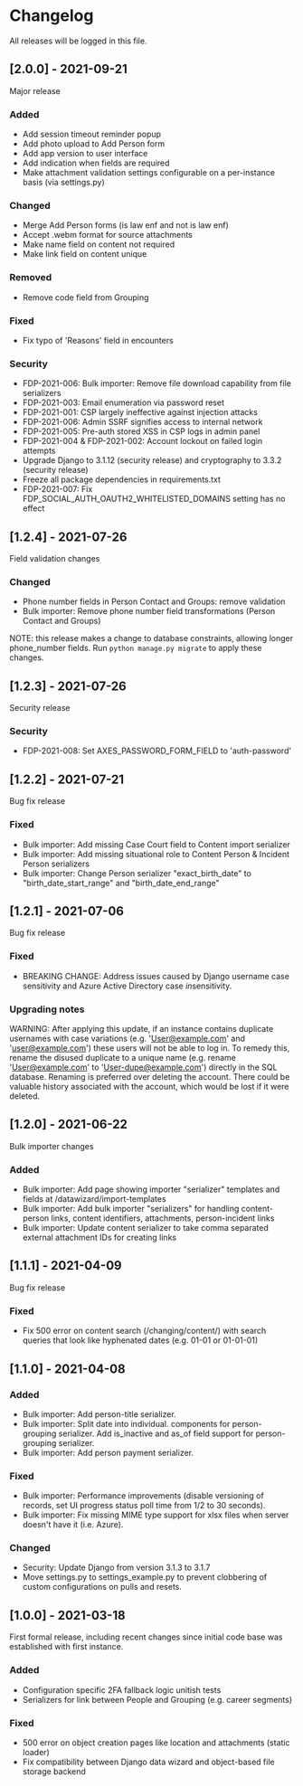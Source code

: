 # Changelog

All releases will be logged in this file.

## [2.0.0] - 2021-09-21
Major release

### Added
- Add session timeout reminder popup
- Add photo upload to Add Person form
- Add app version to user interface
- Add indication when fields are required
- Make attachment validation settings configurable on a per-instance basis (via settings.py)

### Changed
- Merge Add Person forms (is law enf and not is law enf)
- Accept .webm format for source attachments
- Make name field on content not required
- Make link field on content unique

### Removed
- Remove code field from Grouping

### Fixed
- Fix typo of 'Reasons' field in encounters

### Security
- FDP-2021-006: Bulk importer: Remove file download capability from file serializers
- FDP-2021-003: Email enumeration via password reset
- FDP-2021-001: CSP largely ineffective against injection attacks
- FDP-2021-006: Admin SSRF signifies access to internal network
- FDP-2021-005: Pre-auth stored XSS in CSP logs in admin panel
- FDP-2021-004 & FDP-2021-002: Account lockout on failed login attempts
- Upgrade Django to 3.1.12 (security release) and cryptography to 3.3.2 (security release)
- Freeze all package dependencies in requirements.txt
- FDP-2021-007: Fix FDP_SOCIAL_AUTH_OAUTH2_WHITELISTED_DOMAINS setting has no effect

## [1.2.4] - 2021-07-26
Field validation changes

### Changed
- Phone number fields in Person Contact and Groups: remove validation
- Bulk importer: Remove phone number field transformations (Person Contact and Groups)

NOTE: this release makes a change to database constraints, allowing longer phone_number fields. Run
`python manage.py migrate` to apply these changes.

## [1.2.3] - 2021-07-26
Security release

### Security
- FDP-2021-008: Set AXES_PASSWORD_FORM_FIELD to 'auth-password'

## [1.2.2] - 2021-07-21
Bug fix release

### Fixed
- Bulk importer: Add missing Case Court field to Content import serializer
- Bulk importer: Add missing situational role to Content Person & Incident Person serializers
- Bulk importer: Change Person serializer "exact_birth_date" to "birth_date_start_range" and "birth_date_end_range"

## [1.2.1] - 2021-07-06
Bug fix release

### Fixed
- BREAKING CHANGE: Address issues caused by Django username case sensitivity and Azure Active Directory case *in*sensitivity.

### Upgrading notes
WARNING: After applying this update, if an instance contains duplicate usernames with case variations (e.g. 'User@example.com' and 'user@example.com') these users will not be able to log in. To remedy this, rename the disused duplicate to a unique name (e.g. rename 'User@example.com' to 'User-dupe@example.com') directly in the SQL database. Renaming is preferred over deleting the account. There could be valuable history associated with the account, which would be lost if it were deleted.

## [1.2.0] - 2021-06-22
Bulk importer changes

### Added
- Bulk importer: Add page showing importer "serializer" templates and fields at /datawizard/import-templates
- Bulk importer: Add bulk importer "serializers" for handling content-person links, content identifiers, attachments, person-incident links
- Bulk importer: Update content serializer to take comma separated external attachment IDs for creating links


## [1.1.1] - 2021-04-09
Bug fix release

### Fixed
- Fix 500 error on content search (/changing/content/) with search queries that look like hyphenated dates (e.g. 01-01 or 01-01-01)

## [1.1.0] - 2021-04-08

### Added
- Bulk importer: Add person-title serializer.
- Bulk importer: Split date into individual. components for person-grouping serializer. Add is_inactive and as_of field support for person-grouping serializer.
- Bulk importer: Add person payment serializer.

### Fixed
- Bulk importer: Performance improvements (disable versioning of records, set UI progress status poll time from 1/2 to 30 seconds).
- Bulk importer: Fix missing MIME type support for xlsx files when server doesn't have it (i.e. Azure).

### Changed
- Security: Update Django from version 3.1.3 to 3.1.7
- Move settings.py to settings_example.py to prevent clobbering of custom configurations on pulls and resets.

## [1.0.0] - 2021-03-18
First formal release, including recent changes since initial code base was established with first instance.

### Added
- Configuration specific 2FA fallback logic unitish tests
- Serializers for link between People and Grouping (e.g. career segments)

### Fixed
- 500 error on object creation pages like location and attachments (static loader)
- Fix compatibility between Django data wizard and object-based file storage backend

